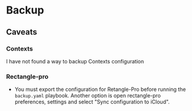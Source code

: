 # Backup 

## Caveats

### Contexts

I have not found a way to backup Contexts configuration

### Rectangle-pro

- You must export the configuration for Retangle-Pro before running the `backup.yaml` playbook. Another option is open rectangle-pro preferences, settings and select "Sync configuration to iCloud".
  